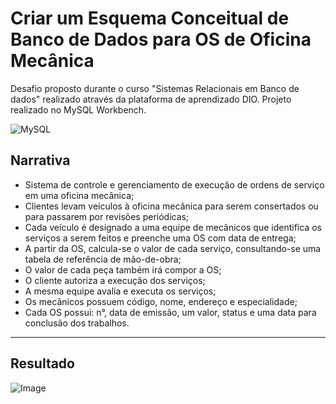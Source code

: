 # Criar um Esquema Conceitual de Banco de Dados para OS de Oficina Mecânica

Desafio proposto durante o curso "Sistemas Relacionais em Banco de dados" realizado através da plataforma de aprendizado DIO. Projeto realizado no MySQL Workbench.

![MySQL](https://img.shields.io/badge/mysql-4479A1.svg?style=for-the-badge&logo=mysql&logoColor=white)
## Narrativa

- Sistema de controle e gerenciamento de execução de ordens de serviço em uma oficina mecânica;
- Clientes levam veículos à oficina mecânica para serem consertados ou para passarem por revisões  periódicas;
- Cada veículo é designado a uma equipe de mecânicos que identifica os serviços a serem feitos e preenche uma OS com data de entrega;
- A partir da OS, calcula-se o valor de cada serviço, consultando-se uma tabela de referência de mão-de-obra;
- O valor de cada peça também irá compor a OS;
- O cliente autoriza a execução dos serviços;
- A mesma equipe avalia e executa os serviços;
- Os mecânicos possuem código, nome, endereço e especialidade;
- Cada OS possui: n°, data de emissão, um valor, status e uma data para conclusão dos trabalhos.
________________________________________________________________________________________________________________________________________________________________________________________________________
## Resultado

![Image](https://github.com/user-attachments/assets/dbe8510b-653b-49ad-81b3-84e5dab5d189)
